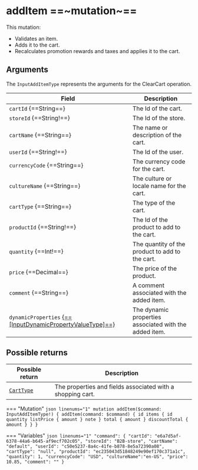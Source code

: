 # addItem ==~mutation~==

This mutation:

* Validates an item.
* Adds it to the cart. 
* Recalculates promotion rewards and taxes and applies it to the cart.

## Arguments

The `InputAddItemType` represents the arguments for the ClearCart operation. 

| Field                            | Description                                                                                  |
|----------------------------------|----------------------------------------------------------------------------------------------|
| `cartId` {==String==}            | The Id of the cart.                                                                          |
| `storeId` {==String!==}          | The Id of the store.                                                                         |
| `cartName` {==String==}          | The name or description of the cart.                                                         |
| `userId` {==String!==}           | The Id of the user.                                                                          |
| `currencyCode` {==String==}      | The currency code for the cart.                                                              |
| `cultureName` {==String==}       | The culture or locale name for the cart.                                                     |
| `cartType` {==String==}          | The type of the cart.                                                                        |
| `productId` {==String!==}        | The Id of the product to add to the cart.                                                    |
| `quantity` {==Int!==}            | The quantity of the product to add to the cart.                                              |
| `price` {==Decimal==}            | The price of the product.                                                                    |
| `comment` {==String==}           | A comment associated with the added item.                                                    |
| `dynamicProperties` [{==[InputDynamicPropertyValueType]==}](../../Profile/Objects/InputDynamicPropertyValueType.md) | The dynamic properties associated with the added item.  |

## Possible returns

| Possible return                                          	| Description                                                 	|
|---------------------------------------------------------	|------------------------------------------------------------	|
| [`CartType`](../objects/cart-type.md)                   	|  The properties and fields associated with a shopping cart.  	|


=== "Mutation"
    ```json linenums="1"
    mutation addItem($command: InputAddItemType!) {
      addItem(command: $command) {
        id
        items {
          id
          quantity
          listPrice {
            amount
          }
          note
        }
        total {
          amount
        }
        discountTotal {
          amount
        }
      }
    }
    ```

=== "Variables"
    ```json linenums="1"
    "command": {
      "cartId": "e6a7d5af-6378-44a6-b645-af9ecf702c05",
      "storeId": "B2B-store",
      "cartName": "default",
      "userId": "c50e5237-8a4c-41fe-b878-8e5a72390a08",
      "cartType": "null",
      "productId": "ec235043d51848249e90ef170c371a1c",
      "quantity": 1,
      "currencyCode": "USD",
      "cultureName":"en-US",
      "price": 10.85,
      "comment": ""
    }
    ```
